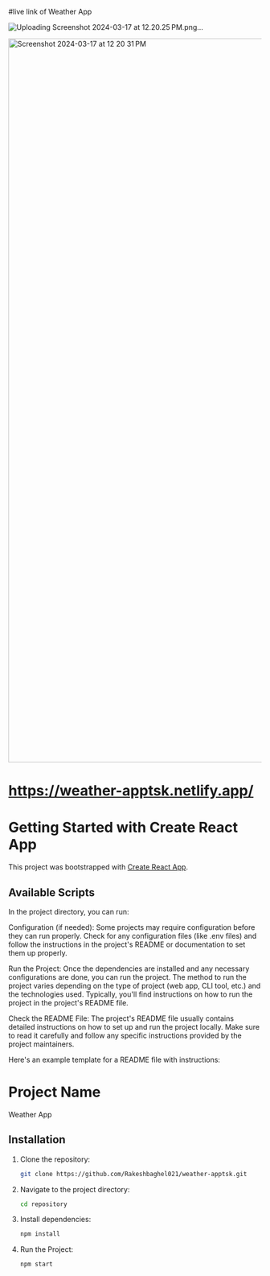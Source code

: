 #live link of Weather App

![Uploading Screenshot 2024-03-17 at 12.20.25 PM.png…]()

<img width="1439" alt="Screenshot 2024-03-17 at 12 20 31 PM" src="https://github.com/Rakeshbaghel021/weather-apptsk/assets/52731652/21e9fc9d-5603-408d-a7d0-acea866fa31b">


# https://weather-apptsk.netlify.app/

# Getting Started with Create React App

This project was bootstrapped with [Create React App](https://github.com/facebook/create-react-app).

## Available Scripts

In the project directory, you can run:

Configuration (if needed): Some projects may require configuration before they can run properly. Check for any configuration files (like .env files) and follow the instructions in the project's README or documentation to set them up properly.

Run the Project: Once the dependencies are installed and any necessary configurations are done, you can run the project. The method to run the project varies depending on the type of project (web app, CLI tool, etc.) and the technologies used. Typically, you'll find instructions on how to run the project in the project's README file.

Check the README File: The project's README file usually contains detailed instructions on how to set up and run the project locally. Make sure to read it carefully and follow any specific instructions provided by the project maintainers.

Here's an example template for a README file with instructions:

# Project Name

Weather App

## Installation

1. Clone the repository:

   ```bash
   git clone https://github.com/Rakeshbaghel021/weather-apptsk.git

   ```

2. Navigate to the project directory:

   ```bash
   cd repository

   ```

3. Install dependencies:

   ```bash
   npm install

   ```

4. Run the Project:

   ```bash
   npm start

   ```
